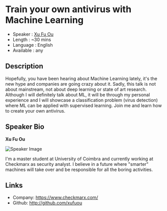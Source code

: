 Train your own antivirus with Machine Learning
========================

* Speaker   : [Xu Fu Ou](https://pixels.camp/xufuou)
* Length    : ~30 mins
* Language  : English
* Available : any

Description
-----------

Hopefully, you have been hearing about Machine Learning lately, it's the new hype and companies are going crazy about it. Sadly, this talk is not about mainstream, not about deep learning or state of art research. Although I will definitely talk about ML, it will be through my personal experience and I will showcase a classification problem (virus detection) where ML can be applied with supervised learning. Join me and learn how to create your own antivirus.  



Speaker Bio
-----------

**Xu Fu Ou**

![Speaker Image](https://avatars2.githubusercontent.com/u/9981653?v=4&u=d1692fb7e3336d3c34dc58cb19e0260a95cc63de&s=400|width=50)

I'm a master student at University of Coimbra and currently working at Checkmarx as security analyst. I believe in a future where "smarter" machines will take over and be responsible for all the boring activities.

Links
-----

* Company: https://www.checkmarx.com/
* Github: http://github.com/xufuou
